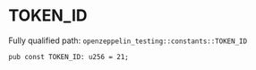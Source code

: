 # TOKEN_ID

Fully qualified path: `openzeppelin_testing::constants::TOKEN_ID`

<pre><code class="language-rust">pub const TOKEN_ID: u256 = 21;</code></pre>


